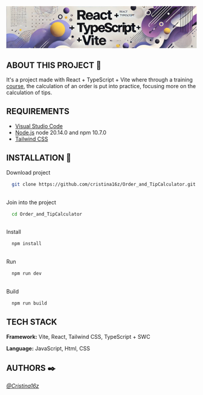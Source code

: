 <img src="BannerReadme.jpg"/>

## ABOUT THIS PROJECT 🚀

It's a project made with React + TypeScript + Vite where through a training [course](https://www.udemy.com/course/react-de-principiante-a-experto-creando-mas-de-10-aplicaciones/),
the calculation of an order is put into practice, focusing more on the calculation of tips.


## REQUIREMENTS

- [Visual Studio Code](https://code.visualstudio.com/)
- [Node.js](https://nodejs.org/en) node 20.14.0 and npm 10.7.0
- [Tailwind CSS](https://tailwindcss.com/docs/guides/vite)


## INSTALLATION 🔧
Download project

```bash
  git clone https://github.com/cristina16z/Order_and_TipCalculator.git
```
\
Join into the project
```bash
  cd Order_and_TipCalculator
```
\
Install
```bash
  npm install
```
\
Run
```bash
  npm run dev
```
\
Build
```bash
  npm run build
```

## TECH STACK
**Framework:** Vite, React, Tailwind CSS, TypeScript + SWC

**Language:** JavaScript, Html, CSS


## AUTHORS ✒️
*[@Cristina16z](https://github.com/cristina16z)*